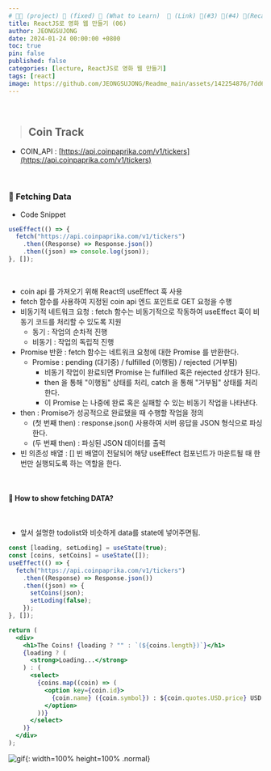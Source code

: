 ```yaml
---
# 👨‍💻 (project) 📌 (fixed) 📖 (What to Learn)  🌱 (Link) 🧷(#3) 📌(#4) 👀(Recap)
title: ReactJS로 영화 웹 만들기 (06)
author: JEONGSUJONG
date: 2024-01-24 00:00:00 +0800
toc: true
pin: false
published: false
categories: [lecture, ReactJS로 영화 웹 만들기]
tags: [react]
image: https://github.com/JEONGSUJONG/Readme_main/assets/142254876/7dd6d929-f416-492a-b255-f17f99c5b5a7
---
```


<br>

> ## Coin Track

- COIN_API : [https://api.coinpaprika.com/v1/tickers](https://api.coinpaprika.com/v1/tickers)

<br>

### 🧷 Fetching Data

- Code Snippet

```jsx
useEffect(() => {
  fetch("https://api.coinpaprika.com/v1/tickers")
    .then((Response) => Response.json())
    .then((json) => console.log(json));
}, []);
```

<br>

- coin api 를 가져오기 위해 React의 useEffect 훅 사용
- fetch 함수를 사용하여 지정된 coin api 엔드 포인트로 GET 요청을 수행
- 비동기적 네트워크 요청 : fetch 함수는 비동기적으로 작동하여 useEffect 훅이 비동기 코드를 처리할 수 있도록 지원
    - 동기 : 작업의 순차적 진행
    - 비동기 : 작업의 독립적 진행
- Promise 반환 : fetch 함수는 네트워크 요청에 대한 Promise 를 반환한다.
    - Promise : pending (대기중) / fulfilled (이행됨) / rejected (거부됨)
        - 비동기 작업이 완료되면 Promise 는 fulfilled 혹은 rejected 상태가 된다.
        - then 을 통해 "이행됨" 상태를 처리, catch 을 통해 "거부됨" 상태를 처리한다.
        - 이 Promise 는 나중에 완료 혹은 실패할 수 있는 비동기 작업을 나타낸다.
- then : Promise가 성공적으로 완료됐을 때 수행할 작업을 정의
    - (첫 번째 then) : response.json() 사용하여 서버 응답을 JSON 형식으로 파싱한다.
    - (두 번째 then) : 파싱된 JSON 데이터를 출력
- 빈 의존성 배열 : [] 빈 배열이 전달되어 해당 useEffect 컴포넌트가 마운트될 때 한 번만 실행되도록 하는 역할을 한다.

<br>


#### 📌 How to show fetching DATA?

<br>

- 앞서 설명한 todolist와 비슷하게 data를 state에 넣어주면됨.

```jsx
const [loading, setLoding] = useState(true);
const [coins, setCoins] = useState([]);
useEffect(() => {
  fetch("https://api.coinpaprika.com/v1/tickers")
    .then((Response) => Response.json())
    .then((json) => {
      setCoins(json);
      setLoding(false);
    });
}, []);
```

```jsx
return (
  <div>
    <h1>The Coins! {loading ? "" : `(${coins.length})`}</h1>
    {loading ? (
      <strong>Loading...</strong>
    ) : (
      <select>
        {coins.map((coin) => (
          <option key={coin.id}>
            {coin.name} ({coin.symbol}) : ${coin.quotes.USD.price} USD
          </option>
        ))}
      </select>
    )}
  </div>
);
```

![gif](https://github.com/JEONGSUJONG/readme-main/assets/142254876/010c468b-7486-4d5a-9623-5b3792a66a1d){: width=100% height=100% .normal}